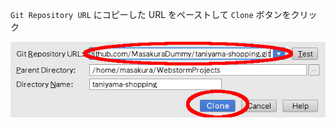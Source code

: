 `Git Repository URL` にコピーした URL をペーストして `Clone` ボタンをクリック

![Clone](resources/webstorm-clone-exec.jpg)
